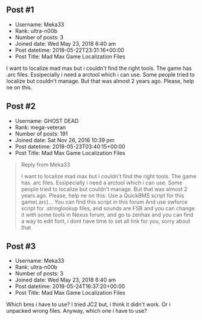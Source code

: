 ## Post #1
- Username: Meka33
- Rank: ultra-n00b
- Number of posts: 3
- Joined date: Wed May 23, 2018 6:40 am
- Post datetime: 2018-05-22T23:31:16+00:00
- Post Title: Mad Max Game Localization Files

I want to localize mad max but i couldn't find the right tools. The game has .arc files. Essipecially i need a arctool which i can use. Some people tried to localize but couldn't manage. But that was almost 2 years ago. Please, help ne on this.
## Post #2
- Username: GHOST DEAD
- Rank: mega-veteran
- Number of posts: 191
- Joined date: Sat Nov 26, 2016 10:39 pm
- Post datetime: 2018-05-23T03:40:15+00:00
- Post Title: Mad Max Game Localization Files

> Reply from Meka33
>
> I want to localize mad max but i couldn't find the right tools. The game has .arc files. Essipecially i need a arctool which i can use. Some people tried to localize but couldn't manage. But that was almost 2 years ago. Please, help ne on this.
Use a QuickBMS script for this game(.arc)... You can find this script in this forum
And use swforce script for .stringlookup files, and sounds are FSB and you can change it with some tools in Nexus forum, and go to zenhax and you can find a way to edit font, i dont have time to set all link for you, sorry about that
## Post #3
- Username: Meka33
- Rank: ultra-n00b
- Number of posts: 3
- Joined date: Wed May 23, 2018 6:40 am
- Post datetime: 2018-05-24T16:37:20+00:00
- Post Title: Mad Max Game Localization Files

Which bms i have to use? I tried JC2 but, i think it didn't work. Or i unpacked wrong files. Anyway, which one i have to use?
